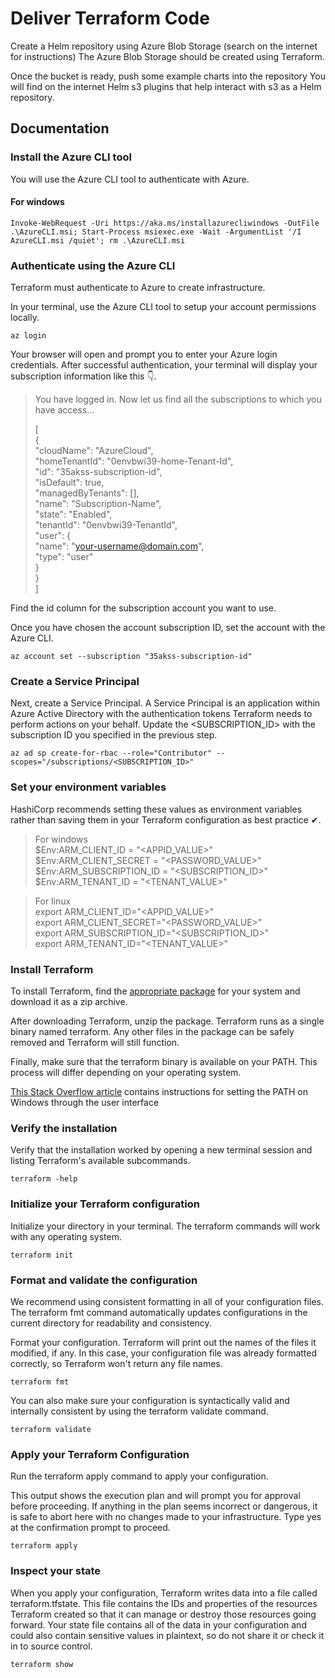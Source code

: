 # Deliver Terraform Code

Create a Helm repository using Azure Blob Storage (search on the internet for instructions) The Azure Blob Storage should be created using Terraform.

Once the bucket is ready, push some example charts into the repository You will find on the internet Helm s3 plugins that help interact with s3 as a Helm repository.

## Documentation

### Install the Azure CLI tool
You will use the Azure CLI tool to authenticate with Azure.
#### For windows
```
Invoke-WebRequest -Uri https://aka.ms/installazurecliwindows -OutFile .\AzureCLI.msi; Start-Process msiexec.exe -Wait -ArgumentList '/I AzureCLI.msi /quiet'; rm .\AzureCLI.msi
```

### Authenticate using the Azure CLI
Terraform must authenticate to Azure to create infrastructure.

In your terminal, use the Azure CLI tool to setup your account permissions locally.
```
az login
```
Your browser will open and prompt you to enter your Azure login credentials. After successful authentication, your terminal will display your subscription information like this 👇.

>You have logged in. Now let us find all the subscriptions to which you have access...
>
>[  
>  {  
>    "cloudName": "AzureCloud",  
>    "homeTenantId": "0envbwi39-home-Tenant-Id",  
>    "id": "35akss-subscription-id",  
>    "isDefault": true,  
>    "managedByTenants": [],  
>    "name": "Subscription-Name",  
>    "state": "Enabled",  
>    "tenantId": "0envbwi39-TenantId",  
>    "user": {  
>      "name": "your-username@domain.com",  
>      "type": "user"  
>    }  
>  }  
>]

Find the id column for the subscription account you want to use.

Once you have chosen the account subscription ID, set the account with the Azure CLI.

```
az account set --subscription "35akss-subscription-id"
```

### Create a Service Principal
Next, create a Service Principal. A Service Principal is an application within Azure Active Directory with the authentication tokens Terraform needs to perform actions on your behalf. Update the <SUBSCRIPTION_ID> with the subscription ID you specified in the previous step.
```
az ad sp create-for-rbac --role="Contributor" --scopes="/subscriptions/<SUBSCRIPTION_ID>"
```

### Set your environment variables
HashiCorp recommends setting these values as environment variables rather than saving them in your Terraform configuration as best practice ✔.

> For windows  
> $Env:ARM_CLIENT_ID = "<APPID_VALUE>"  
> $Env:ARM_CLIENT_SECRET = "<PASSWORD_VALUE>"  
> $Env:ARM_SUBSCRIPTION_ID = "<SUBSCRIPTION_ID>"  
> $Env:ARM_TENANT_ID = "<TENANT_VALUE>"  

> For linux  
> export ARM_CLIENT_ID="<APPID_VALUE>"  
> export ARM_CLIENT_SECRET="<PASSWORD_VALUE>"  
> export ARM_SUBSCRIPTION_ID="<SUBSCRIPTION_ID>"  
> export ARM_TENANT_ID="<TENANT_VALUE>"  

### Install Terraform
To install Terraform, find the [appropriate package](https://developer.hashicorp.com/terraform/install) for your system and download it as a zip archive.

After downloading Terraform, unzip the package. Terraform runs as a single binary named terraform. Any other files in the package can be safely removed and Terraform will still function.

Finally, make sure that the terraform binary is available on your PATH. This process will differ depending on your operating system.

[This Stack Overflow article](https://stackoverflow.com/questions/1618280/where-can-i-set-path-to-make-exe-on-windows) contains instructions for setting the PATH on Windows through the user interface

### Verify the installation
Verify that the installation worked by opening a new terminal session and listing Terraform's available subcommands.
```
terraform -help
```

### Initialize your Terraform configuration
Initialize your directory in your terminal. The terraform commands will work with any operating system. 
```
terraform init
```

### Format and validate the configuration
We recommend using consistent formatting in all of your configuration files. The terraform fmt command automatically updates configurations in the current directory for readability and consistency.

Format your configuration. Terraform will print out the names of the files it modified, if any. In this case, your configuration file was already formatted correctly, so Terraform won't return any file names.
```
terraform fmt
```
You can also make sure your configuration is syntactically valid and internally consistent by using the terraform validate command.
```
terraform validate
```

### Apply your Terraform Configuration
Run the terraform apply command to apply your configuration.

This output shows the execution plan and will prompt you for approval before proceeding. If anything in the plan seems incorrect or dangerous, it is safe to abort here with no changes made to your infrastructure. Type yes at the confirmation prompt to proceed.
```
terraform apply
```

### Inspect your state
When you apply your configuration, Terraform writes data into a file called terraform.tfstate. This file contains the IDs and properties of the resources Terraform created so that it can manage or destroy those resources going forward. Your state file contains all of the data in your configuration and could also contain sensitive values in plaintext, so do not share it or check it in to source control.
```
terraform show
```